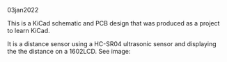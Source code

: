 03jan2022

This  is a  KiCad schematic  and  PCB design  that was  produced as  a
project to learn KiCad.

It is a distance sensor using a HC-SR04 ultrasonic sensor and
displaying the the distance on a 1602LCD.  See image:

